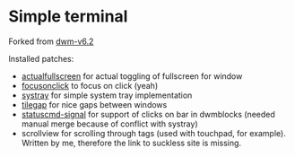 # Simple terminal

Forked from [dwm-v6.2](https://dwm.suckless.org/)

Installed patches:
* [actualfullscreen](https://dwm.suckless.org/patches/actualfullscreen/) for actual toggling of fullscreen for window
* [focusonclick](https://dwm.suckless.org/patches/focusonclick/) to focus on click (yeah)
* [systray](https://dwm.suckless.org/patches/systray/) for simple system tray implementation
* [tilegap](https://dwm.suckless.org/patches/tilegap/) for nice gaps between windows
* [statuscmd-signal](https://dwm.suckless.org/patches/statuscmd/) for support of clicks on bar in dwmblocks 
  (needed manual merge because of conflict with systray)
* scrollview for scrolling through tags (used with touchpad, for example). Written by me, therefore
  the link to suckless site is missing.
